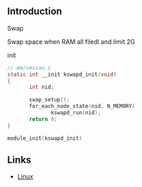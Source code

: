 ## Introduction



Swap



Swap space  when RAM all filedl and limit 2G

init

```c
// mm/vmscan.c
static int __init kswapd_init(void)
{
       int nid;

       swap_setup();
       for_each_node_state(nid, N_MEMORY)
              kswapd_run(nid);
       return 0;
}

module_init(kswapd_init)
```



## Links

- [Linux](/docs/CS/OS/Linux/Linux.md)